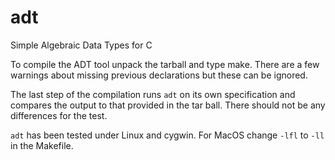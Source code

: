 # adt
Simple Algebraic Data Types for C
  
To compile the ADT tool unpack the tarball and type make.
There are a few warnings about missing previous declarations but
these can be ignored.

The last step of the compilation runs `adt` on its own specification
and compares the output to that provided in the tar ball. There should
not be any differences for the test.

`adt` has been tested under Linux and cygwin. For MacOS change `-lfl` to `-ll` in the Makefile.
